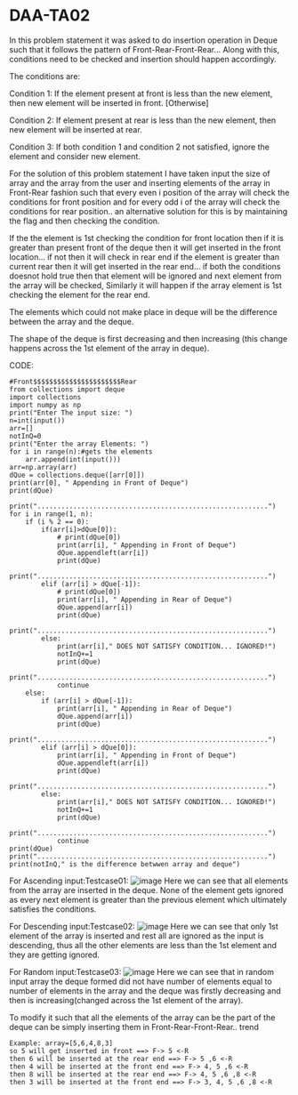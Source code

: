 # DAA-TA02
In this problem statement it was asked to do insertion operation in Deque such that it follows the pattern of Front-Rear-Front-Rear... 
Along with this, conditions need to be checked and insertion should happen accordingly.

The conditions are: 

Condition 1: If the element present at front is less than the new element, then new element
will be inserted in front. [Otherwise]

Condition 2: If element present at rear is less than the new element, then new element will
be inserted at rear.

Condition 3: If both condition 1 and condition 2 not satisfied, ignore the element and
consider new element.

For the solution of this problem statement I have taken input the size of array and the array from the user and inserting elements of the array in Front-Rear fashion such that every even i position of the array will check the conditions for front position and for every odd i of the array will check the conditions for rear position.. an alternative solution for this is by maintaining the flag and then checking the condition.

If the the element is 1st checking the condition for front location then if it is greater than present front of the deque then it will get inserted in the front location... if not then it will check in rear end if the element is greater than current rear then it will get inserted in the rear end... if both the conditions doesnot hold true then that element will be ignored and next element from the array will be checked, Similarly it will happen if the array element is 1st checking the element for the rear end.

The elements which could not make place in deque will be the difference between the array and the deque.

The shape of the deque is first decreasing and then increasing (this change happens across the 1st element of the array in deque).


CODE:
```
#Front$$$$$$$$$$$$$$$$$$$$$$Rear
from collections import deque
import collections
import numpy as np
print("Enter The input size: ")
n=int(input())
arr=[]
notInQ=0
print("Enter the array Elements: ")
for i in range(n):#gets the elements
    arr.append(int(input()))
arr=np.array(arr)
dQue = collections.deque([arr[0]])
print(arr[0], " Appending in Front of Deque")
print(dQue)

print("..........................................................")
for i in range(1, n):
    if (i % 2 == 0):
        if(arr[i]>dQue[0]):
            # print(dQue[0])
            print(arr[i], " Appending in Front of Deque")
            dQue.appendleft(arr[i])
            print(dQue)
            print("..........................................................")
        elif (arr[i] > dQue[-1]):
            # print(dQue[0])
            print(arr[i], " Appending in Rear of Deque")
            dQue.append(arr[i])
            print(dQue)
            print("..........................................................")
        else:
            print(arr[i]," DOES NOT SATISFY CONDITION... IGNORED!")
            notInQ+=1
            print(dQue)
            print("..........................................................")
            continue
    else:
        if (arr[i] > dQue[-1]):
            print(arr[i], " Appending in Rear of Deque")
            dQue.append(arr[i])
            print(dQue)
            print("..........................................................")
        elif (arr[i] > dQue[0]):
            print(arr[i], " Appending in Front of Deque")
            dQue.appendleft(arr[i])
            print(dQue)
            print("..........................................................")
        else:
            print(arr[i]," DOES NOT SATISFY CONDITION... IGNORED!")
            notInQ+=1
            print(dQue)
            print("..........................................................")
            continue
print(dQue)
print("..........................................................")
print(notInQ," is the difference betwwen array and deque")
```

For Ascending input:Testcase01: 
![image](https://user-images.githubusercontent.com/91412980/203615400-fe50b507-de54-4d7d-b442-6fd6395d924b.png)
Here we can see that all elements from the array are inserted in the deque. None of the element gets ignored as every next element is greater than the previous element which ultimately satisfies the conditions.

For Descending input:Testcase02: 
![image](https://user-images.githubusercontent.com/91412980/203620852-ed2655b7-c25a-466e-9118-7845c78ae0f0.png)
Here we can see that only 1st element of the array is inserted and rest all are ignored as the input is descending, thus all the other elements are less than the 1st element and they are getting ignored.

For Random input:Testcase03: 
![image](https://user-images.githubusercontent.com/91412980/203621372-7b73910a-82e4-4d4c-a1d6-6ef8e42237d4.png)
Here we can see that in random input array the deque formed did not have number of elements equal to number of elements in the array and the deque was firstly decreasing and then is increasing(changed across the 1st element of the array).

To modify it such that all the elements of the array can be the part of the deque can be simply inserting them in Front-Rear-Front-Rear.. trend 
```
Example: array=[5,6,4,8,3]
so 5 will get inserted in front ==> F-> 5 <-R
then 6 will be inserted at the rear end ==> F-> 5 ,6 <-R
then 4 will be inserted at the front end ==> F-> 4, 5 ,6 <-R
then 8 will be inserted at the rear end ==> F-> 4, 5 ,6 ,8 <-R
then 3 will be inserted at the front end ==> F-> 3, 4, 5 ,6 ,8 <-R
```

